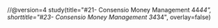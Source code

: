 //@version=4
study(title="#21- Consensio Money Management 44*44", shorttitle="#23- Consensio Money Management 34*34", overlay=false)
